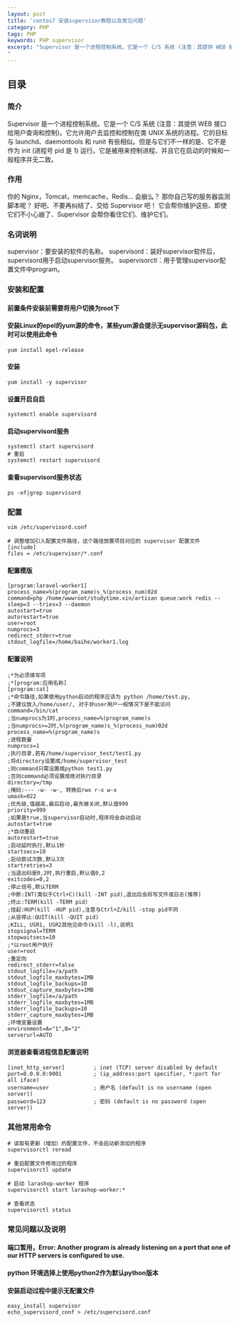 ```yaml
---
layout: post
title: 'centos7 安装supervisor教程以及常见问题'
category: PHP
tags: PHP
keywords: PHP supervisor
excerpt: "Supervisor 是一个进程控制系统。它是一个 C/S 系统 (注意：其提供 WEB 接口给用户查询和控制)。它允许用户去监控和控制在类 UNIX 系统的进程。它的目标与 launchd、daemontools 和 runit 有些相似。但是与它们不一样的是、它不是作为 init (进程号 pid 是 1) 运行。它是被用来控制进程、并且它在启动的时候和一般程序并无二致。
"
---
```


## 目录
### 简介
Supervisor 是一个进程控制系统。它是一个 C/S 系统 (注意：其提供 WEB 接口给用户查询和控制)。它允许用户去监控和控制在类 UNIX 系统的进程。它的目标与 launchd、daemontools 和 runit 有些相似。但是与它们不一样的是、它不是作为 init (进程号 pid 是 1) 运行。它是被用来控制进程、并且它在启动的时候和一般程序并无二致。

### 作用
你的 Nginx，Tomcat，memcache，Redis... 会崩么？
那你自己写的服务器监测脚本呢？
好吧、不要再纠结了、交给 Supervisor 吧！
它会帮你维护这些、即使它们不小心崩了、Supervisor 会帮你看住它们、维护它们。

### 名词说明
supervisor：要安装的软件的名称。
supervisord：装好supervisor软件后，supervisord用于启动supervisor服务。
supervisorctl：用于管理supervisor配置文件中program。

### 安装和配置

#### 前置条件安装前需要将用户切换为root下
#### 安装Linux的epel的yum源的命令，某些yum源会提示无supervisor源码包，此时可以使用此命令
```
yum install epel-release
```
#### 安装
```
yum install -y supervisor
```

#### 设置开启自启
```
systemctl enable supervisord
```

#### 启动supervisord服务
```
systemctl start supervisord
# 重启
systemctl restart supervisord
```

#### 查看supervisord服务状态
```
ps -ef|grep supervisord 
```

### 配置
```
vim /etc/supervisord.conf

# 调整增加引入配置文件路径，这个路径放置项目对应的 supervisor 配置文件
[include]
files = /etc/supervisor/*.conf 
```

#### 配置模版
```
[program:laravel-worker1]
process_name=%(program_name)s_%(process_num)02d
command=php /home/wwwroot/studytime.xin/artisan queue:work redis --sleep=3 --tries=3 --daemon
autostart=true
autorestart=true
user=root
numprocs=3
redirect_stderr=true
stdout_logfile=/home/baihe/worker1.log
```

#### 配置说明
```
;*为必须填写项
;*[program:应用名称]
[program:cat]
;*命令路径,如果使用python启动的程序应该为 python /home/test.py, 
;不建议放入/home/user/, 对于非user用户一般情况下是不能访问
command=/bin/cat
;当numprocs为1时,process_name=%(program_name)s
;当numprocs>=2时,%(program_name)s_%(process_num)02d
process_name=%(program_name)s
;进程数量
numprocs=1
;执行目录,若有/home/supervisor_test/test1.py
;将directory设置成/home/supervisor_test
;则command只需设置成python test1.py
;否则command必须设置成绝对执行目录
directory=/tmp
;掩码:--- -w- -w-, 转换后rwx r-x w-x
umask=022
;优先级,值越高,最后启动,最先被关闭,默认值999
priority=999
;如果是true,当supervisor启动时,程序将会自动启动
autostart=true
;*自动重启
autorestart=true
;启动延时执行,默认1秒
startsecs=10
;启动尝试次数,默认3次
startretries=3
;当退出码是0,2时,执行重启,默认值0,2
exitcodes=0,2
;停止信号,默认TERM
;中断:INT(类似于Ctrl+C)(kill -INT pid),退出后会将写文件或日志(推荐)
;终止:TERM(kill -TERM pid)
;挂起:HUP(kill -HUP pid),注意与Ctrl+Z/kill -stop pid不同
;从容停止:QUIT(kill -QUIT pid)
;KILL, USR1, USR2其他见命令(kill -l),说明1
stopsignal=TERM
stopwaitsecs=10
;*以root用户执行
user=root
;重定向
redirect_stderr=false
stdout_logfile=/a/path
stdout_logfile_maxbytes=1MB
stdout_logfile_backups=10
stdout_capture_maxbytes=1MB
stderr_logfile=/a/path
stderr_logfile_maxbytes=1MB
stderr_logfile_backups=10
stderr_capture_maxbytes=1MB
;环境变量设置
environment=A="1",B="2"
serverurl=AUTO
```

#### 浏览器查看进程信息配置说明
```
[inet_http_server]         ; inet (TCP) server disabled by default
port=0.0.0.0:9001          ; (ip_address:port specifier, *:port for all iface)
username=user              ; 用户名 (default is no username (open server))
password=123               ; 密码 (default is no password (open server))
```


### 其他常用命令
```
# 读取有更新（增加）的配置文件，不会启动新添加的程序
supervisorctl reread 

# 重启配置文件修改过的程序
supervisorctl update 

# 启动 larashop-worker 程序
supervisorctl start larashop-worker:* 

# 查看状态
supervisorctl status 
```

### 常见问题以及说明

#### 端口暂用，Error: Another program is already listening on a port that one of our HTTP servers is configured to use.

#### python 环境选择上使用python2作为默认python版本

#### 安装启动过程中提示无配置文件
```
easy_install supervisor
echo_supervisord_conf > /etc/supervisord.conf
```

